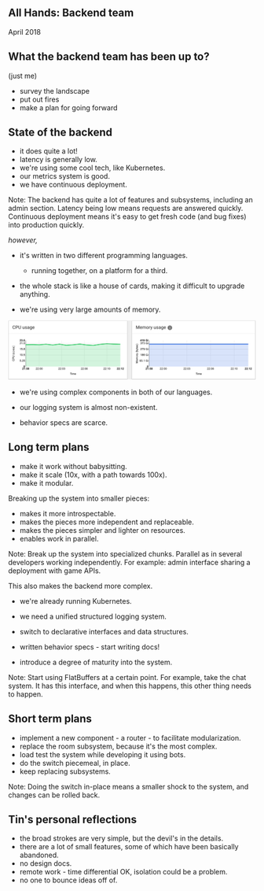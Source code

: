 All Hands: Backend team
-----------------------

April 2018<!-- .element: style="padding-top:200px;" -->


What the backend team has been up to?
-------------------------------------


(just me)


* survey the landscape
* put out fires
* make a plan for going forward


## State of the backend

* it does quite a lot!
* latency is generally low.
* we're using some cool tech, like Kubernetes.
* our metrics system is good.
* we have continuous deployment.

Note:
The backend has quite a lot of features and subsystems, including an admin section.
Latency being low means requests are answered quickly.
Continuous deployment means it's easy to get fresh code (and bug fixes) into production quickly.


<i>however,</i>


* it's written in two different programming languages.
  * running together, on a platform for a third.


* the whole stack is like a house of cards, making it difficult to upgrade anything.


* we're using very large amounts of memory.

![Resources](img/prod.png)<!-- .element: style="border: 0;box-shadow: none;" -->


* we're using complex components in both of our languages.


* our logging system is almost non-existent.


* behavior specs are scarce.



Long term plans
---------------

* make it work without babysitting.
* make it scale (10x, with a path towards 100x).
* make it modular.


Breaking up the system into smaller pieces:

* makes it more introspectable.
* makes the pieces more independent and replaceable.
* makes the pieces simpler and lighter on resources.
* enables work in parallel.

Note:
Break up the system into specialized chunks.
Parallel as in several developers working independently.
For example: admin interface sharing a deployment with game APIs.


This also makes the backend more complex.
* we're already running Kubernetes.
* we need a unified structured logging system.


* switch to declarative interfaces and data structures.
* written behavior specs - start writing docs!
* introduce a degree of maturity into the system.

Note:
Start using FlatBuffers at a certain point.
For example, take the chat system. It has this interface, and when this happens,
this other thing needs to happen.



Short term plans
----------------


* implement a new component - a router - to facilitate modularization.
* replace the room subsystem, because it's the most complex.
* load test the system while developing it using bots.
* do the switch piecemeal, in place.
* keep replacing subsystems.

Note:
Doing the switch in-place means a smaller shock to the system, and
changes can be rolled back.



Tin's personal reflections
--------------------------


* the broad strokes are very simple, but the devil's in the details.
* there are a lot of small features, some of which have been basically abandoned.
* no design docs.
* remote work - time differential OK, isolation could be a problem.
* no one to bounce ideas off of.
